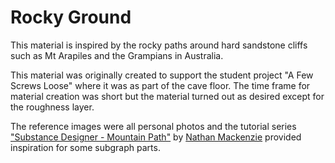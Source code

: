 # Rocky Ground

This material is inspired by the rocky paths around hard sandstone cliffs such as Mt Arapiles and the Grampians in Australia.

This material was originally created to support the student project "A Few Screws Loose" where it was as part of the cave floor. The time frame for material creation was short but the material turned out as desired except for the roughness layer.

The reference images were all personal photos and the tutorial series ["Substance Designer - Mountain Path"](https://www.youtube.com/playlist?list=PLJqG6MA-Og_J2AVtONYMGRZVVjXBbxWqR) by [Nathan Mackenzie](https://www.artstation.com/nathanmackenzie) provided inspiration for some subgraph parts.
